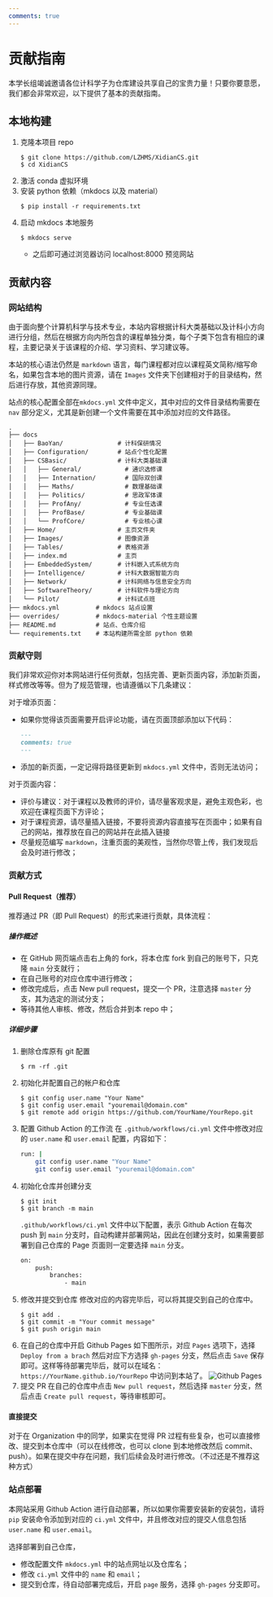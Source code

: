```yaml
---
comments: true
---
```

# 贡献指南

本学长组竭诚邀请各位计科学子为仓库建设共享自己的宝贵力量！只要你要意愿，我们都会非常欢迎，以下提供了基本的贡献指南。

## 本地构建
1. 克隆本项目 repo
    ```shell
    $ git clone https://github.com/LZHMS/XidianCS.git
    $ cd XidianCS
    ```
2. 激活 conda 虚拟环境
3. 安装 python 依赖（mkdocs 以及 material）
    ```shell
    $ pip install -r requirements.txt
    ```
4. 启动 mkdocs 本地服务
    ```shell
    $ mkdocs serve
    ```
    - 之后即可通过浏览器访问 localhost:8000 预览网站

## 贡献内容
### 网站结构
由于面向整个计算机科学与技术专业，本站内容根据计科大类基础以及计科小方向进行分组，然后在根据方向内所包含的课程单独分类，每个子类下包含有相应的课程，主要记录关于该课程的介绍、学习资料、学习建议等。

本站的核心语法仍然是 `markdown` 语言，每门课程都对应以课程英文简称/缩写命名，如果包含本地的图片资源，请在 `Images` 文件夹下创建相对于的目录结构，然后进行存放，其他资源同理。

站点的核心配置全部在`mkdocs.yml` 文件中定义，其中对应的文件目录结构需要在 `nav` 部分定义，尤其是新创建一个文件需要在其中添加对应的文件路径。

```text
.
├── docs
│   ├── BaoYan/               # 计科保研情况
│   ├── Configuration/        # 站点个性化配置
│   ├── CSBasic/              # 计科大类基础课
│   │   ├── General/            # 通识选修课
│   │   ├── Internation/        # 国际双创课
│   │   ├── Maths/              # 数理基础课
│   │   ├── Politics/           # 思政军体课
│   │   ├── ProfAny/            # 专业任选课
│   │   ├── ProfBase/           # 专业基础课
│   │   └── ProfCore/           # 专业核心课
│   ├── Home/                 # 主页文件夹
│   ├── Images/               # 图像资源
│   ├── Tables/               # 表格资源
│   ├── index.md              # 主页
│   ├── EmbeddedSystem/       # 计科嵌入式系统方向
│   ├── Intelligence/         # 计科大数据智能方向
│   ├── Network/              # 计科网络与信息安全方向
│   ├── SoftwareTheory/       # 计科软件与理论方向
│   └── Pilot/                # 计科试点班
├── mkdocs.yml          # mkdocs 站点设置
├── overrides/          # mkdocs-material 个性主题设置
├── README.md           # 站点、仓库介绍
└── requirements.txt    # 本站构建所需全部 python 依赖
```

### 贡献守则
我们非常欢迎你对本网站进行任何贡献，包括完善、更新页面内容，添加新页面，样式修改等等。但为了规范管理，也请遵循以下几条建议：

对于增添页面：

+ 如果你觉得该页面需要开启评论功能，请在页面顶部添加以下代码：
    ```markdown
    ---
    comments: true
    ---
    ```
    
+ 添加的新页面，一定记得将路径更新到 `mkdocs.yml` 文件中，否则无法访问；

对于页面内容：

+ 评价与建议：对于课程以及教师的评价，请尽量客观求是，避免主观色彩，也欢迎在课程页面下方评论；
+ 对于课程资源，请尽量插入链接，不要将资源内容直接写在页面中；如果有自己的网站，推荐放在自己的网站并在此插入链接
+ 尽量规范编写 `markdown`，注重页面的美观性，当然你尽管上传，我们发现后会及时进行修改；

### 贡献方式
#### Pull Request（推荐）
推荐通过 PR（即 Pull Request）的形式来进行贡献，具体流程：
##### 操作概述
- 在 GitHub 网页端点击右上角的 fork，将本仓库 fork 到自己的账号下，只克隆 `main` 分支就行；
- 在自己账号的对应仓库中进行修改；
- 修改完成后，点击 New pull request，提交一个 PR，注意选择 `master` 分支，其为选定的测试分支；
- 等待其他人审核、修改，然后合并到本 repo 中；

##### 详细步骤
1. 删除仓库原有 git 配置
    ```shell
    $ rm -rf .git
    ```
2. 初始化并配置自己的帐户和仓库
    ```shell
    $ git config user.name "Your Name"
    $ git config user.email "youremail@domain.com"
    $ git remote add origin https://github.com/YourName/YourRepo.git
    ```
3. 配置 Github Action 的工作流
    在 `.github/workflows/ci.yml` 文件中修改对应的 `user.name` 和 `user.email` 配置，内容如下：
    ```bash
    run: |
        git config user.name "Your Name"
        git config user.email "youremail@domain.com"
    ```
4. 初始化仓库并创建分支
    ```shell
    $ git init
    $ git branch -m main
    ```
    `.github/workflows/ci.yml` 文件中以下配置，表示 Github Action 在每次 push 到 `main` 分支时，自动构建并部署网站，因此在创建分支时，如果需要部署到自己仓库的 Page 页面则一定要选择 `main` 分支。
    ```bash
    on:
        push:
            branches: 
                - main
    ```
5. 修改并提交到仓库
    修改对应的内容完毕后，可以将其提交到自己的仓库中。
    ```shell
    $ git add .
    $ git commit -m "Your commit message"
    $ git push origin main
    ```
6. 在自己的仓库中开启 Github Pages
    如下图所示，对应 `Pages` 选项下，选择 `Deploy from a brach` 然后对应下方选择 `gh-pages` 分支，然后点击 `Save` 保存即可。这样等待部署完毕后，就可以在域名：`https://YourName.github.io/YourRepo` 中访问到本站了。
    <img src="https://lzhms.oss-cn-hangzhou.aliyuncs.com/images/docs/xdu/202409261133675.png" alt="Github Pages"/>
7. 提交 PR
    在自己的仓库中点击 `New pull request`，然后选择 `master` 分支，然后点击 `Create pull request`，等待审核即可。

#### 直接提交
对于在 Organization 中的同学，如果实在觉得 PR 过程有些复杂，也可以直接修改、提交到本仓库中（可以在线修改，也可以 clone 到本地修改然后 commit、push）。如果在提交中存在问题，我们后续会及时进行修改。（不过还是不推荐这种方式）

### 站点部署
本网站采用 Github Action 进行自动部署，所以如果你需要安装新的安装包，请将 `pip` 安装命令添加到对应的 `ci.yml` 文件中，并且修改对应的提交人信息包括 `user.name` 和 `user.email`。

选择部署到自己仓库，

+ 修改配置文件 `mkdocs.yml` 中的站点网址以及仓库名；
+ 修改 `ci.yml` 文件中的 `name` 和 `email`；
+ 提交到仓库，待自动部署完成后，开启 `page` 服务，选择 `gh-pages` 分支即可。

